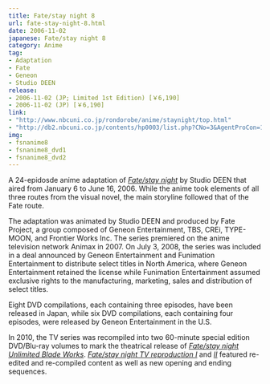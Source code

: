 ```yaml
---
title: Fate/stay night 8
url: fate-stay-night-8.html
date: 2006-11-02
japanese: Fate/stay night 8
category: Anime
tag:
- Adaptation
- Fate
- Geneon
- Studio DEEN
release:
- 2006-11-02 (JP; Limited 1st Edition) [￥6,190]
- 2006-11-02 (JP) [￥6,190]
link:
- "http://www.nbcuni.co.jp/rondorobe/anime/staynight/top.html"
- "http://db2.nbcuni.co.jp/contents/hp0003/list.php?CNo=3&AgentProCon=10600"
img:
- fsnanime8
- fsnanime8_dvd1
- fsnanime8_dvd2
---
```


A 24-epidosde anime adaptation of [*Fate/stay night*](fate-stay-night.html) by Studio DEEN that aired from January 6 to June 16, 2006. While the anime took elements of all three routes from the visual novel, the main storyline followed that of the Fate route.

The adaptation was animated by Studio DEEN and produced by Fate Project, a group composed of Geneon Entertainment, TBS, CREi, TYPE-MOON, and Frontier Works Inc. The series premiered on the anime television network Animax in 2007. On July 3, 2008, the series was included in a deal announced by Geneon Entertainment and Funimation Entertainment to distribute select titles in North America, where Geneon Entertainment retained the license while Funimation Entertainment assumed exclusive rights to the manufacturing, marketing, sales and distribution of select titles.

Eight DVD compilations, each containing three episodes, have been released in Japan, while six DVD compilations, each containing four episodes, were released by Geneon Entertainment in the U.S.

In 2010, the TV series was recompiled into two 60-minute special edition DVD/Blu-ray volumes to mark the theatrical release of [*Fate/stay night Unlimited Blade Works*](fate-stay-night-unlimited-blade-works-film.html). [*Fate/stay night TV reproduction I*](fate-stay-night-tv-reproduction-i.html) and [*II*](fate-stay-night-tv-reproduction-ii.html) featured re-edited and re-compiled content as well as new opening and ending sequences.